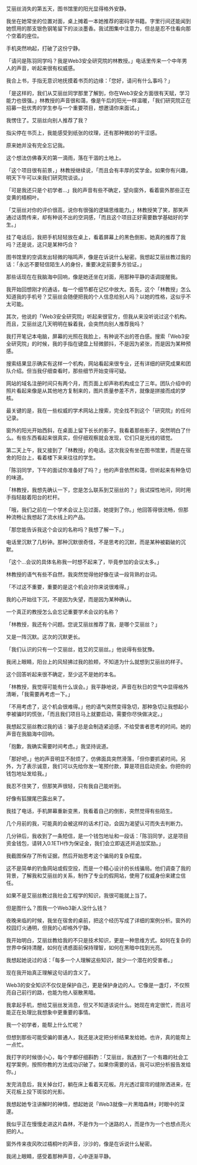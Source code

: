 艾丽丝消失的第五天，图书馆里的阳光显得格外安静。

我坐在她常坐的位置对面，桌上摊着一本她推荐的密码学书籍。字里行间还能闻到她惯用的那支银色钢笔留下的淡淡墨香。我试图集中注意力，但总是忍不住看向那个空着的座位。

手机突然响起，打破了这份宁静。

「请问是陈羽同学吗？我是Web3安全研究院的林教授。」电话里传来一个中年男人的声音，听起来很有权威感。

我合上书，手指无意识地抚摸着书页的边缘：「您好，请问有什么事吗？」

「是这样的，我们从艾丽丝同学那里了解到，你在Web3安全方面很有天赋，学习能力也很强。」林教授的声音很和蔼，像是午后的阳光一样温暖，「我们研究院正在招募一批优秀的学生参与一个重要项目，想邀请你来面试。」

我愣住了。艾丽丝向别人推荐了我？

指尖停在书页上，我能感受到纸张的纹理，还有那种微妙的干涩感。

原来她并没有完全忘记我。

这个想法仿佛春天的第一滴雨，落在干涸的土地上。

「这个项目很有前景，」林教授继续说，「而且会有丰厚的奖学金。如果你有兴趣，明天下午可以来我们研究院谈谈。」

「可是我还只是个初学者...」我的声音有些不确定，望向窗外，看着窗外那些正在变黄的梧桐叶。

「艾丽丝对你的评价很高，说你有很强的逻辑思维能力。」林教授笑了笑，那笑声通过话筒传来，却有种说不出的空洞感，「而且这个项目正好需要数学基础好的学生。」

挂了电话后，我把手机轻轻放在桌上，看着屏幕上的黑色倒影。她真的推荐了我吗？还是说，这只是某种巧合？

图书馆里的空调发出轻微的嗡鸣声，像是在诉说什么秘密。我想起艾丽丝教过我的话：「永远不要轻信陌生人的身份，重要决定前要多方验证。」

那些话现在在我脑海中回响，像是她还坐在对面，用那种平静的语调提醒我。

我开始回想刚才的通话，每一个细节都在记忆中放大。首先，这个「林教授」怎么知道我的手机号？艾丽丝会随便把我的个人信息给别人吗？以她的性格，这似乎不太可能。

其次，他说的「Web3安全研究院」听起来很官方，但我从来没听说过这个机构。而且，艾丽丝这几天明明在躲着我，会突然向别人推荐我吗？

我打开笔记本电脑，屏幕的光照在我脸上，有种说不出的苍白感。搜索「Web3安全研究院」的时候，我的手指在键盘上轻微颤抖，不是因为紧张，而是因为某种预感。

搜索结果显示确实有这样一个机构，网站看起来很专业，还有详细的研究成果和团队介绍。但当我仔细查看时，那些细节开始变得可疑。

网站的域名注册时间只有两个月，而页面上却声称机构成立了三年。团队介绍中的照片看起来像是从其他地方复制来的，图片质量参差不齐，就像是拼接而成的梦核。

最关键的是，我在一些权威的学术网站上搜索，完全找不到这个「研究院」的任何记录。

窗外的阳光开始西斜，在桌面上留下长长的影子。我看着那些影子，突然明白了什么。有些东西看起来很真实，但仔细观察就会发现，它们只是光线的错觉。

第二天上午，我又接到了「林教授」的电话。这次我没有坐在图书馆里，而是在宿舍的阳台上，看着楼下来来往往的学生。

「陈羽同学，下午的面试你准备好了吗？」他的声音依然和蔼，但听起来有种急切的味道。

「林教授，我想先确认一下，您是怎么联系到艾丽丝的？」我试探性地问，同时用手指轻敲着阳台的栏杆。

「哦，我们之前在一个学术会议上见过面，她提到了你。」他回答得很流畅，但那种流畅让我想起了流水线上的产品。

「那您能告诉我这个会议的名称吗？我想了解一下。」

电话里沉默了几秒钟。那种沉默很奇怪，不是思考的沉默，而是某种被戳破的沉默。

「这个...会议的具体名称我一时想不起来了，毕竟参加的会议太多。」

林教授的语气有些不自然，我突然觉得他好像在读一段背熟的台词。

「不过这不重要，重要的是这个机会对你来说很难得。」

我的心开始往下沉，不是因为失望，而是因为某种确认。

一个真正的教授怎么会忘记重要学术会议的名称？

「林教授，我还有个问题。您说艾丽丝推荐了我，是哪个艾丽丝？」

又是一阵沉默。这次的沉默更长。

「我们认识的只有一个艾丽丝，姓艾的艾丽丝。」他说得有些犹豫。

我闭上眼睛，阳台上的风轻拂过我的脸颊，不知道为什么就想到艾丽丝的样子。

这个回答听起来很不确定，至少这不是她的本名。

「林教授，我觉得可能有什么误会。」我平静地说，声音在秋日的空气中显得格外清晰，「我需要再考虑一下。」

「不用考虑了，这个机会很难得。」他的语气突然变得急切，那种急切让我想起小李被骗时的慌张，「而且我们项目马上就要启动，需要你尽快做决定。」

我想起艾丽丝教过我的话：骗子总是会制造紧迫感，不给受害者思考的时间。她的声音在我脑海中回响。

「抱歉，我确实需要时间考虑。」我坚持说道。

「那好吧，」他的声音明显不耐烦了，仿佛面具突然滑落，「但你要抓紧时间。另外，为了表示诚意，我们可以先给你发一笔预付款，算是项目启动资金。你把你的钱包地址发给我。」

我忍不住笑了，但那笑声很轻，只有我自己能听到。

好像有狐狸尾巴露出来了。

我挂了电话，手机屏幕重新变黑，我看着自己的倒影，突然觉得有些陌生。

几个月前的我，可能真的会被这样的话术打动，会因为渴望认可而失去判断力。

几分钟后，我收到了一条短信，是一个钱包地址和一段话：「陈羽同学，这是项目资金钱包，请转入0.1ETH作为保证金，我们会立即返还并追加奖励。」

我截图保存了所有证据，然后开始思考这个骗局的复杂程度。

这不是简单的钓鱼网站或假空投，而是一个精心设计的长线骗局。他们调查了我的背景，了解我和艾丽丝的关系，制作了专业的假网站，使用了权威身份来建立信任。

如果不是艾丽丝教过我社会工程学的知识，我很可能就上当了。

但是图什么？图我一个Web3新人没什么钱？

夜晚来临的时候，我坐在宿舍的桌前，把这个经历写成了详细的案例分析。窗外的校园灯火通明，但我的心却格外宁静。

我开始明白，艾丽丝教给我的不只是技术知识，更是一种思维方式。如何在复杂的世界中保持清醒，如何在诱惑面前保持理智，如何在黑暗中找到光亮。

我想起她说过的话：「每多一个人理解这些知识，就少一个潜在的受害者。」

现在我开始真正理解这句话的含义了。

Web3的安全知识不仅仅是保护自己，更是保护身边的人。它像是一盏灯，不仅照亮自己前行的路，也能为他人驱散黑暗。

我拿起手机，想给艾丽丝发消息，但又不知道该说什么。她现在肯定很忙，而且可能正在处理比我想象中更重要的事情。

我一个初学者，能帮上什么忙呢？

但想到那些可能受骗的普通人，我还是决定把分析结果发给她。也许，真的能帮上一点忙。

我打字的时候很小心，每个字都仔细斟酌：「艾丽丝，我遇到了一个有趣的社会工程学案例，按照你教的方法成功识破了。如果你需要的话，我可以把分析报告发给你。」

发完消息后，我关掉台灯，躺在床上看着天花板。月光透过窗帘的缝隙洒进来，在天花板上投下斑驳的光影。

我想起她专注讲解时的神情，想起她说「Web3就像一片黑暗森林」时眼中的深邃。

我似乎正在慢慢走进这片森林，不是作为一个迷路的人，而是作为一个也想点亮火把的人。

窗外传来夜风吹过梧桐叶的声音，沙沙的，像是在诉说什么秘密。

我闭上眼睛，感受着那种声音，心中逐渐平静。